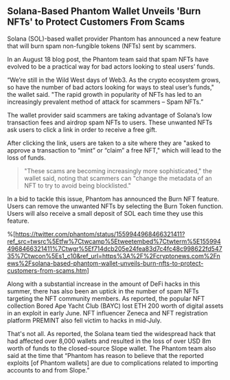 ## Solana-Based Phantom Wallet Unveils 'Burn NFTs' to Protect Customers From Scams

Solana (SOL)-based wallet provider Phantom has announced a new feature that will burn spam non-fungible tokens (NFTs) sent by scammers.

In an August 18 blog post, the Phantom team said that spam NFTs have evolved to be a practical way for bad actors looking to steal users’ funds.

“We’re still in the Wild West days of Web3. As the crypto ecosystem grows, so have the number of bad actors looking for ways to steal user’s funds," the wallet said. "The rapid growth in popularity of NFTs has led to an increasingly prevalent method of attack for scammers – Spam NFTs.”

The wallet provider said scammers are taking advantage of Solana’s low transaction fees and airdrop spam NFTs to users. These unwanted NFTs ask users to click a link in order to receive a free gift.

After clicking the link, users are taken to a site where they are "asked to approve a transaction to “mint” or “claim” a free NFT," which will lead to the loss of funds.

> "These scams are becoming increasingly more sophisticated," the wallet said, noting that scammers can "change the metadata of an NFT to try to avoid being blocklisted."

In a bid to tackle this issue, Phantom has announced the Burn NFT feature. Users can remove the unwanted NFTs by selecting the Burn Token function. Users will also receive a small deposit of SOL each time they use this feature.

%[https://twitter.com/phantom/status/1559944968466321411?ref_src=twsrc%5Etfw%7Ctwcamp%5Etweetembed%7Ctwterm%5E1559944968466321411%7Ctwgr%5Ef714dcb205e24fea83d7c4fc48c998622fd54735%7Ctwcon%5Es1_c10&ref_url=https%3A%2F%2Fcryptonews.com%2Fnews%2Fsolana-based-phantom-wallet-unveils-burn-nfts-to-protect-customers-from-scams.htm]

Along with a substantial increase in the amount of DeFi hacks in this summer, there has also been an uptick in the number of spam NFTs targeting the NFT community members. As reported, the popular NFT collection Bored Ape Yacht Club (BAYC) lost ETH 200 worth of digital assets in an exploit in early June. NFT influencer Zeneca and NFT registration platform PREMINT also fell victim to hacks in mid-July.

That's not all. As reported, the Solana team tied the widespread hack that had affected over 8,000 wallets and resulted in the loss of over USD 8m worth of funds to the closed-source Slope wallet. The Phantom team also said at the time that “Phantom has reason to believe that the reported exploits [of Phantom wallets] are due to complications related to importing accounts to and from Slope.” 